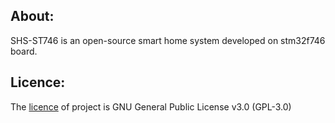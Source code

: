 ## About:
SHS-ST746 is an open-source smart home system developed on stm32f746 board.
## Licence:
The [licence](https://github.com/SHS-ST746/.github/blob/ab74e6c21910617197b6feae8ee161982f2bd98b/LICENSE) of project is GNU General Public License v3.0 (GPL-3.0)
